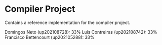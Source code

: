 # Compiler Project

Contains a reference implementation for the compiler project.

Domingos Neto (up202108728): 33%
Luís Contreiras (up202108742): 33%
Francisco Bettencourt (up202105288): 33%